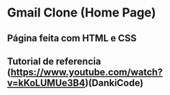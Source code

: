 # Gmail Clone (Home Page)

## Página feita com HTML e CSS

## Tutorial de referencia (https://www.youtube.com/watch?v=kKoLUMUe3B4)(DankiCode)
